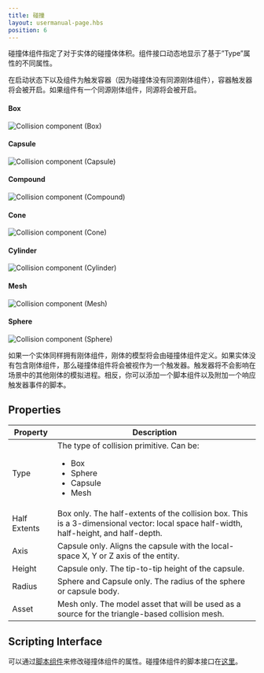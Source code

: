 ```yaml
---
title: 碰撞
layout: usermanual-page.hbs
position: 6
---
```


碰撞体组件指定了对于实体的碰撞体体积。组件接口动态地显示了基于”Type”属性的不同属性。

在启动状态下以及组件为触发容器（因为碰撞体没有同源刚体组件），容器触发器将会被开启。如果组件有一个同源刚体组件，同源将会被开启。

#### Box
![Collision component (Box)][1]
#### Capsule
![Collision component (Capsule)][2]
#### Compound
![Collision component (Compound)][3]
#### Cone
![Collision component (Cone)][4]
#### Cylinder
![Collision component (Cylinder)][5]
#### Mesh
![Collision component (Mesh)][6]
#### Sphere
![Collision component (Sphere)][7]

如果一个实体同样拥有刚体组件，刚体的模型将会由碰撞体组件定义。如果实体没有包含刚体组件，那么碰撞体组件将会被视作为一个触发器。触发器将不会影响在场景中的其他刚体的模拟进程。相反，你可以添加一个脚本组件以及附加一个响应触发器事件的脚本。

## Properties

| Property     | Description |
|--------------|-------------|
| Type         | The type of collision primitive. Can be:<ul><li>Box</li><li>Sphere</li><li>Capsule</li><li>Mesh</li></ul> |
| Half Extents | Box only. The half-extents of the collision box. This is a 3-dimensional vector: local space half-width, half-height, and half-depth. |
| Axis         | Capsule only. Aligns the capsule with the local-space X, Y or Z axis of the entity. |
| Height       | Capsule only. The tip-to-tip height of the capsule. |
| Radius       | Sphere and Capsule only. The radius of the sphere or capsule body. |
| Asset        | Mesh only. The model asset that will be used as a source for the triangle-based collision mesh. |

## Scripting Interface

可以通过[脚本组件][8]来修改碰撞体组件的属性。碰撞体组件的脚本接口在[这里][9]。

[1]: /images/user-manual/scenes/components/component-collision-box.png
[2]: /images/user-manual/scenes/components/component-collision-capsule.png
[3]: /images/user-manual/scenes/components/component-collision-compound.png
[4]: /images/user-manual/scenes/components/component-collision-cone.png
[5]: /images/user-manual/scenes/components/component-collision-cylinder.png
[6]: /images/user-manual/scenes/components/component-collision-mesh.png
[7]: /images/user-manual/scenes/components/component-collision-sphere.png
[8]: /user-manual/packs/components/script
[9]: /api/pc.CollisionComponent.html
